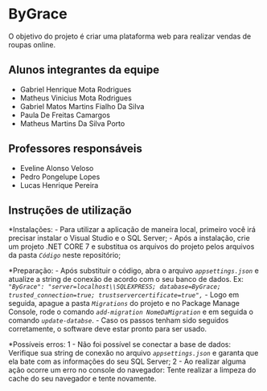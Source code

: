 # ByGrace

O objetivo do projeto é criar uma plataforma web para realizar vendas de roupas online.

## Alunos integrantes da equipe

* Gabriel Henrique Mota Rodrigues  
* Matheus Vinicius Mota Rodrigues
* Gabriel Matos Martins Fialho Da Silva
* Paula De Freitas Camargos
* Matheus Martins Da Silva Porto

## Professores responsáveis

* Eveline Alonso Veloso
* Pedro Pongelupe Lopes
* Lucas Henrique Pereira

## Instruções de utilização

*Instalações:
    - Para utilizar a aplicação de maneira local, primeiro você irá precisar instalar o Visual Studio e o SQL Server;
    - Após a instalação, crie um projeto .NET CORE 7 e substitua os arquivos do projeto pelos arquivos da pasta *`Código`* neste repositório;

*Preparação:
    - Após substituir o código, abra o arquivo *`appsettings.json`* e atualize a string de conexão de acordo com o seu banco de dados. Ex: *`"ByGrace": "server=localhost\\SQLEXPRESS; database=ByGrace; trusted_connection=true; trustservercertificate=true",`*
    - Logo em seguida, apague a pasta *`Migrations`* do projeto e no Package Manage Console, rode o comando *`add-migration NomeDaMigration`* e em seguida o comando *`update-databse`*.
    - Caso os passos tenham sido seguidos corretamente, o software deve estar pronto para ser usado.

*Possíveis erros:
    1 - Não foi possível se conectar a base de dados: Verifique sua string de conexão no arquivo *`appsettings.json`* e garanta que ela bate com as informações do seu SQL Server;
    2 - Ao realizar alguma ação ocorre um erro no console do navegador: Tente realizar a limpeza do cache do seu navegador e tente novamente.
